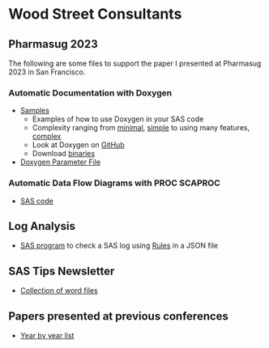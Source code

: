 # Wood Street Consultants

## Pharmasug 2023
The following are some files to support the paper I presented at Pharmasug 2023 in San Francisco.

### Automatic Documentation with Doxygen
* [Samples](/Doxygen/Samples/)
    * Examples of how to use Doxygen in your SAS code
    * Complexity ranging from [minimal](https://github.com/philipmason/Wood-Street-Consultants/blob/main/Doxygen/Samples/1%20-%20minimal.sas), [simple](https://github.com/philipmason/Wood-Street-Consultants/tree/main/Doxygen/Samples#:~:text=2%20weeks%20ago-,simple%20example.sas,-added%20examples%20etc) to using many features, [complex](https://github.com/philipmason/Wood-Street-Consultants/tree/main/Doxygen/Samples#:~:text=3%20%2D%20more%20extensive.sas)
    * Look at Doxygen on [GitHub](https://github.com/doxygen)
    * Download [binaries](https://www.doxygen.nl/download.html#srcbin)
* [Doxygen Parameter File](/Doxygen/Doxyfile)

### Automatic Data Flow Diagrams with PROC SCAPROC
* [SAS code](/SCAPROC/SAS/)

## Log Analysis
* [SAS program](/Log%20Analysis/filecheckwithrules.sas) to check a SAS log using [Rules](/Log%20Analysis/rules.json) in a JSON file

## SAS Tips Newsletter
* [Collection of word files](/Tips%20Newsletter/)

## Papers presented at previous conferences
* [Year by year list](/Papers/)